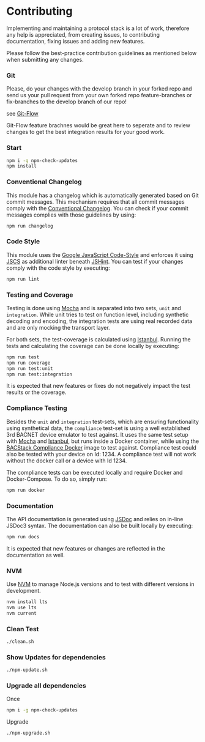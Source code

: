# Contributing

Implementing and maintaining a protocol stack is a lot of work, therefore any
help is appreciated, from creating issues, to contributing documentation, fixing
issues and adding new features.

Please follow the best-practice contribution guidelines as mentioned below when
submitting any changes.

### Git

Please, do your changes with the develop branch in your forked repo
and send us your pull request from your own forked repo feature-branches
or fix-branches to the develop branch of our repo!

see [Git-Flow](https://www.atlassian.com/de/git/tutorials/comparing-workflows/gitflow-workflow)

Git-Flow feature brachnes would be great here to seperate and to review changes to get the best integration results for your good work.

### Start

``` sh
npm i -g npm-check-updates
npm install
```

### Conventional Changelog

This module has a changelog which is automatically generated based on Git commit
messages. This mechanism requires that all commit messages comply with the
[Conventional Changelog](https://github.com/bcoe/conventional-changelog-standard/blob/master/convention.md).
You can check if your commit messages complies with those guidelines by using:

``` sh
npm run changelog
```

### Code Style

This module uses the [Google JavaScript Code-Style](https://google.github.io/styleguide/javascriptguide.xml)
and enforces it using [JSCS](http://jscs.info/) as additional linter beneath
[JSHint](http://jshint.com/). You can test if your changes comply with the code
style by executing:

``` sh
npm run lint
```

### Testing and Coverage

Testing is done using [Mocha](https://mochajs.org/) and is separated into two
sets, `unit` and `integration`. While unit tries to test on function level,
including synthetic decoding and encoding, the integration tests are using real
recorded data and are only mocking the transport layer.

For both sets, the test-coverage is calculated using [Istanbul](https://istanbul.js.org/).
Running the tests and calculating the coverage can be done locally by executing:

``` sh
npm run test
npm run coverage
npm run test:unit
npm run test:integration
```

It is expected that new features or fixes do not negatively impact the test
results or the coverage.

### Compliance Testing

Besides the `unit` and `integration` test-sets, which are ensuring functionality
using synthetical data, the  `compliance` test-set is using a well established
3rd BACNET device emulator to test against. It uses the same test setup with
[Mocha](https://mochajs.org/) and [Istanbul](https://istanbul.js.org/), but runs
inside a Docker container, while using the [BACStack Compliance Docker](https://github.com/fh1ch/bacstack-compliance-docker)
image to test against. Compliance test could also be tested with your device on Id: 1234.
A compliance test will not work without the docker call or a device with Id 1234.

The compliance tests can be executed locally and require Docker and
Docker-Compose. To do so, simply run:

``` sh
npm run docker
```

### Documentation

The API documentation is generated using [JSDoc](http://usejsdoc.org/) and
relies on in-line JSDoc3 syntax. The documentation can also be built locally by
executing:

``` sh
npm run docs
```

It is expected that new features or changes are reflected in the documentation
as well.

### NVM

Use [NVM](https://github.com/nvm-sh/nvm) to manage Node.js versions and to test with different versions in development.


``` sh
nvm install lts
nvm use lts
nvm current
```

### Clean Test

``` sh
./clean.sh
```

### Show Updates for dependencies

``` sh
./npm-update.sh
```
### Upgrade all dependencies

Once
``` sh
npm i -g npm-check-updates
```

Upgrade
``` sh
./npm-upgrade.sh
```
